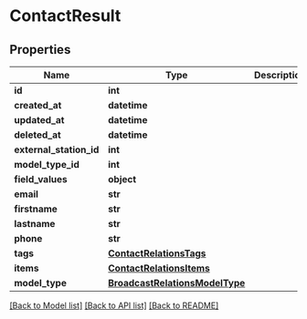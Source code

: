 # ContactResult

## Properties
Name | Type | Description | Notes
------------ | ------------- | ------------- | -------------
**id** | **int** |  | [optional] 
**created_at** | **datetime** |  | [optional] 
**updated_at** | **datetime** |  | [optional] 
**deleted_at** | **datetime** |  | [optional] 
**external_station_id** | **int** |  | [optional] 
**model_type_id** | **int** |  | 
**field_values** | **object** |  | [optional] 
**email** | **str** |  | [optional] 
**firstname** | **str** |  | 
**lastname** | **str** |  | 
**phone** | **str** |  | [optional] 
**tags** | [**ContactRelationsTags**](ContactRelationsTags.md) |  | 
**items** | [**ContactRelationsItems**](ContactRelationsItems.md) |  | [optional] 
**model_type** | [**BroadcastRelationsModelType**](BroadcastRelationsModelType.md) |  | [optional] 

[[Back to Model list]](../README.md#documentation-for-models) [[Back to API list]](../README.md#documentation-for-api-endpoints) [[Back to README]](../README.md)


